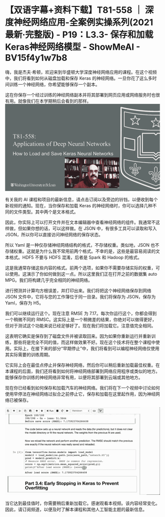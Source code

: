 # 【双语字幕+资料下载】T81-558 ｜ 深度神经网络应用-全案例实操系列(2021最新·完整版) - P19：L3.3- 保存和加载Keras神经网络模型 - ShowMeAI - BV15f4y1w7b8

嗨，我是杰夫·希顿，欢迎来到华盛顿大学深度神经网络应用的课程。在这个视频中，我们将看到如何从磁盘加载和保存 Keras 的神经网络。一旦你花了这么多时间训练一个神经网络，你希望能够保存一个副本。

这在你保存一个经过训练的神经网络副本并将其部署到网页应用或网络服务时也很有用。就像我们在本学期稍后会看到的那样。![](img/fcb55d43d6ed5e04848ece71f7dd4972_1.png)

有关我的 AI 课程和项目的最新信息，请点击订阅以及旁边的铃铛，以便收到每个新视频的通知。现在，当你保存和加载 Keras 的神经网络时，你可以选择几种不同的文件类型。其中两个是文本格式。

因此，你实际上可以打开文件并在文本编辑器中查看神经网络的组件。我通常不这样做，但如果你想的话，可以这样做。在 JSON 中，有很多工具可以读取和写入 JSON，所以你可以直接访问神经网络的保存状态。

所以 Yaml 是一种仅存储神经网络结构的格式，不存储权重。类似地，JSON 也不存储权重。这就是为什么我不常用前两个格式。不幸的是，这些是最容易阅读的文本格式。HDF5 不要与 HDFS 混淆，后者是 Spark 和 Hadoop 的格式。

这是我通常存储这些内容的格式。前两个选项，如果你不需要存储实际的权重，可以使用。这演示了你如何做到这一点。所以这里我们正在打开之前的数据集 auto MPG。我们将构建几乎完全相同的神经网络。

进行预测并计算均方根误差，并打印出来。我们将把这个神经网络保存到网络 JSON 文件中，它将与您的工作簿位于同一目录。我们将保存为 JSON，保存为 Yaml，保存为 H5。

我们可以继续运行这个。现在注意 RMSE 为 7.17。每次你运行这个，你都会得到一个稍微不同的 RMSC。这实际上是一个稍微差的结果，你绝对可以做得更好，但对于测试这个功能来说已经足够好了。现在我们将加载它。注意值完全相同。

这表明它确实是保存到了磁盘文件并被读取回来。因为如果你重新运行并重新训练，那些将是完全不同的值，而这样做效果不好。现在这个技术将在整个课程中使用。实际上，在接下来的部分“早期停止”中，我们将看到可以编程神经网络仅使用其实际需要的训练周期。

它实际上会在最佳点停止并保存神经网络，然后你可以稍后重新加载最佳权重。在本课程的后面，我们还将看到如何将神经网络部署到网络应用程序或类似的地方。能够保存你训练的神经网络非常有用，以便将其部署到云端或其他地方。

现在你已经看到如何保存和加载汽车的神经网络。我们将在下一个视频中讨论如何使用早停法在神经网络过拟合之前停止它，保存和加载在这里起作用，因为神经网络已被保存。

![](img/fcb55d43d6ed5e04848ece71f7dd4972_3.png)

当它达到最佳值时，你需要稍后重新加载它。感谢观看本视频。该内容经常变化。因此，请订阅频道，以便及时了解本课程和其他人工智能主题的最新信息。
